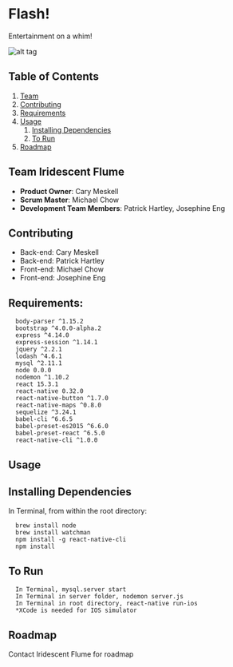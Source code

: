 # Flash!

Entertainment on a whim!

![alt tag](http://i.imgur.com/9hjv6vK.jpg)

## Table of Contents

1. [Team](#team-iridescent-flume)
2. [Contributing](#contributing)
3. [Requirements](#requirements)
4. [Usage](#usage)
    1. [Installing Dependencies](#installing-dependencies)
    2. [To Run](#to-run)
5. [Roadmap](#roadmap)

## Team Iridescent Flume

  - __Product Owner__: Cary Meskell
  - __Scrum Master__: Michael Chow
  - __Development Team Members__: Patrick Hartley, Josephine Eng

## Contributing

  - Back-end: Cary Meskell
  - Back-end: Patrick Hartley
  - Front-end: Michael Chow
  - Front-end: Josephine Eng

## Requirements:

      body-parser ^1.15.2
      bootstrap ^4.0.0-alpha.2
      express ^4.14.0
      express-session ^1.14.1
      jquery ^2.2.1
      lodash ^4.6.1
      mysql ^2.11.1
      node 0.0.0
      nodemon ^1.10.2
      react 15.3.1
      react-native 0.32.0
      react-native-button ^1.7.0
      react-native-maps ^0.8.0
      sequelize ^3.24.1
      babel-cli ^6.6.5
      babel-preset-es2015 ^6.6.0
      babel-preset-react ^6.5.0
      react-native-cli ^1.0.0

## Usage

## Installing Dependencies

  In Terminal, from within the root directory:

      brew install node
      brew install watchman
      npm install -g react-native-cli
      npm install

## To Run

      In Terminal, mysql.server start
      In Terminal in server folder, nodemon server.js
      In Terminal in root directory, react-native run-ios
      *XCode is needed for IOS simulator

## Roadmap

  Contact Iridescent Flume for roadmap
